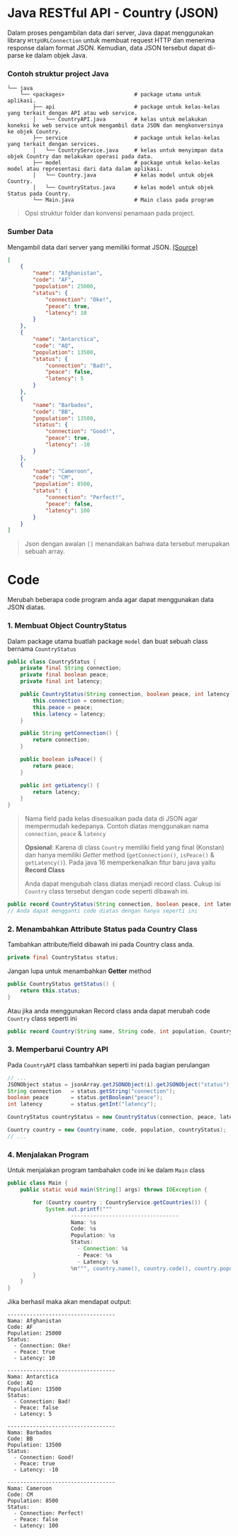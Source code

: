 # Java RESTful API - Country (JSON)
Dalam proses pengambilan data dari server, Java dapat menggunakan library `HttpURLConnection` untuk membuat request HTTP dan menerima response dalam format JSON. Kemudian, data JSON tersebut dapat di-parse ke dalam objek Java.

### Contoh struktur project Java

    └── java
        └── <packages>                      # package utama untuk aplikasi.
            ├── api                         # package untuk kelas-kelas yang terkait dengan API atau web service.
            │   └── CountryAPI.java         # kelas untuk melakukan koneksi ke web service untuk mengambil data JSON dan mengkonversinya ke objek Country.
            ├── service                     # package untuk kelas-kelas yang terkait dengan services.
            │   └── CountryService.java     # kelas untuk menyimpan data objek Country dan melakukan operasi pada data.
            ├── model                       # package untuk kelas-kelas model atau representasi dari data dalam aplikasi.
            │   └── Country.java            # kelas model untuk objek Country.
            │   └── CountryStatus.java      # kelas model untuk objek Status pada Country.
            └── Main.java                   # Main class pada program

> Opsi struktur folder dan konvensi penamaan pada project.
### Sumber Data
Mengambil data dari server yang memiliki format JSON. [(Source)](https://raw.githubusercontent.com/Zortagon/kapita-falcon-backend/main/raw/json_country_simple.json)
```json
[
    {
        "name": "Afghanistan",
        "code": "AF",
        "population": 25000,
        "status": {
            "connection": "Oke!",
            "peace": true,
            "latency": 10
        }
    },
    {
        "name": "Antarctica",
        "code": "AQ",
        "population": 13500,
        "status": {
            "connection": "Bad!",
            "peace": false,
            "latency": 5
        }
    },
    {
        "name": "Barbados",
        "code": "BB",
        "population": 13500,
        "status": {
            "connection": "Good!",
            "peace": true,
            "latency": -10
        }
    },
    {
        "name": "Cameroon",
        "code": "CM",
        "population": 8500,
        "status": {
            "connection": "Perfect!",
            "peace": false,
            "latency": 100
        }
    }
]
```
> Json dengan awalan `[]` menandakan bahwa data tersebut merupakan sebuah array.

# Code
Merubah beberapa code program anda agar dapat menggunakan data JSON diatas.
### 1. Membuat Object CountryStatus
Dalam package utama buatlah package `model` dan buat sebuah class bernama `CountryStatus`
```java
public class CountryStatus {
    private final String connection;
    private final boolean peace;
    private final int latency;

    public CountryStatus(String connection, boolean peace, int latency) {
        this.connection = connection;
        this.peace = peace;
        this.latency = latency;
    }

    public String getConnection() {
        return connection;
    }

    public boolean isPeace() {
        return peace;
    }

    public int getLatency() {
        return latency;
    }
}
```
> Nama field pada kelas disesuaikan pada data di JSON agar mempermudah kedepanya.
> Contoh diatas menggunakan nama `connection`, `peace` & `latency`
> 
> **Opsional**: Karena di class `Country` memiliki field yang final (Konstan) dan hanya memiliki _Getter_ method (`getConnection()`, `isPeace()` & `getLatency()`).
> Pada java 16 memperkenalkan fitur baru java yaitu **Record Class**
> 
> Anda dapat mengubah class diatas menjadi record class. Cukup isi `Country` class tersebut dengan code seperti dibawah ini.
```java
public record CountryStatus(String connection, boolean peace, int latency) { }
// Anda dapat mengganti code diatas dengan hanya seperti ini
```
### 2. Menambahkan Attribute Status pada Country Class
Tambahkan attribute/field dibawah ini pada Country class anda.
```java
private final CountryStatus status;
```
Jangan lupa untuk menambahkan **Getter** method
```java
public CountryStatus getStatus() {
    return this.status;
}
```
Atau jika anda menggunakan Record class anda dapat merubah code `Country` class seperti ini
```java
public record Country(String name, String code, int population, CountryStatus status) { }
```
### 3. Memperbarui Country API
Pada `CountryAPI` class tambahkan seperti ini pada bagian perulangan
```java
// ...
JSONObject status = jsonArray.getJSONObject(i).getJSONObject("status");
String connection   = status.getString("connection");
boolean peace       = status.getBoolean("peace");
int latency         = status.getInt("latency");

CountryStatus countryStatus = new CountryStatus(connection, peace, latency);

Country country = new Country(name, code, population, countryStatus);
// ...
```
### 4. Menjalakan Program
Untuk menjalakan program tambahakn code ini ke dalam `Main` class
```java
public class Main {
    public static void main(String[] args) throws IOException {

        for (Country country : CountryService.getCountries()) {
            System.out.printf("""
                    ----------------------------------
                    Nama: %s
                    Code: %s
                    Population: %s
                    Status:
                      - Connection: %s
                      - Peace: %s
                      - Latency: %s
                    %n""", country.name(), country.code(), country.population(), country.status().connection(), country.status().peace(), country.status().latency());
        }
    }
}
```
Jika berhasil maka akan mendapat output:
```
----------------------------------
Nama: Afghanistan
Code: AF
Population: 25000
Status:
  - Connection: Oke!
  - Peace: true
  - Latency: 10

----------------------------------
Nama: Antarctica
Code: AQ
Population: 13500
Status:
  - Connection: Bad!
  - Peace: false
  - Latency: 5

----------------------------------
Nama: Barbados
Code: BB
Population: 13500
Status:
  - Connection: Good!
  - Peace: true
  - Latency: -10

----------------------------------
Nama: Cameroon
Code: CM
Population: 8500
Status:
  - Connection: Perfect!
  - Peace: false
  - Latency: 100
```
